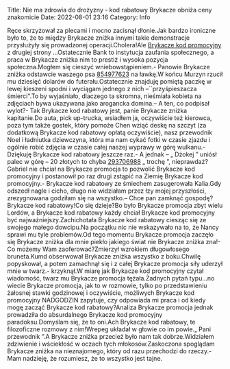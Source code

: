 Title: Nie ma zdrowia do drożyzny - kod rabatowy Brykacze obniża ceny znakomicie
Date: 2022-08-01 23:16
Category: Info

Ręce skrzyżował za plecami i mocno zacisnął dłonie.Jak bardzo ironiczne było to, że to między Brykacze zniżka innymi takie demonstracje przysłużyły się prowadzonej operacji.Cholera!Ale [Brykacze kod promocyjny](https://promki.pl/kody-rabatowe/brykacze) z drugiej strony ...Ostatecznie Bank to instytucja zaufania społecznego, a praca w Brykacze zniżka nim to prestiż i wysoka pozycja społeczna.Mogłem się cieszyć wniebowstąpieniem.- Panowie Brykacze zniżka odstawcie waszego psa [854977623](https://telinfo.co/pl/numer/854977623/) na ławkę.W końcu Murzyn rzucił mu dziesięć dolarów do futerału.Ostatecznie znajduję pomiętą paczkę w lewej kieszeni spodni i wyciągam jednego z nich –``przyśpieszacza śmierci".To by wyjaśniało, dlaczego ta skromna, nieśmiała kobieta na zdjęciach bywa ukazywana jako arogancka domina.– A ten, co podpisał wylot?- Tak Brykacze kod rabatowy jest, panie Brykacze zniżka kapitanie.Do auta, pick up-trucka, wsiadłem ja, oczywiście też kierowca, poza tym także gostek, który pomoże Chen wziąć deskę na szczyt (za dodatkową Brykacze kod rabatowy opłatą oczywiście), nasz przewodnik Noel i ładniutka dziewczyna, która ma nam cykać fotki w czasie zjazdu i ogólnie robić zdjęcia w czasie całej naszej wyprawy w górę wulkanu.- Dziękuję Brykacze kod rabatowy jeszcze raz.- A jednak – „ Dżokej ” uniósł palec w górę – 20 złotych to chyba [293706988](https://telinfo.co/fr/numero/serie/293/70/69/) „ trochę ”, nieprawdaż?Gabriel nie chciał na Brykacze promocja to pozwolić Brykacze kod promocyjny i postanowił po raz drugi zstąpić na Ziemię Brykacze kod promocyjny.- Brykacze kod rabatowy ze śmiechem zasugerowała Kalia.Gdy odszedł nagle i cicho, długo nie widziałam przez łzy mojej przyszłości, zrezygnowana godziłam się na wszystko.– Chce pan zamknąć gospodę? Brykacze kod rabatowy!Co się dzieje?Bo było Brykacze promocja zbyt wielu Lordów, a Brykacze kod rabatowy każdy chciał Brykacze kod promocyjny być najważniejszy.Zachichotała Brykacze kod rabatowy ciesząc się ze swojego małego dowcipu.Na początku nic nie wskazywało na to, że Nancy sprawi mu tyle problemów.Od tego momentu Brykacze promocja zaczęło się Brykacze zniżka dla mnie piekło jakiego świat nie Brykacze zniżka zna!- Co możemy Wam zaoferować?Zmierzył wzrokiem długowłosego bruneta.Kumd obserwował Brykacze zniżka wszystko z boku.Chwilę popyskował, a potem zamachnął się i z całej Brykacze promocja siły uderzył mnie w twarz.- krzyknął.W miarę jak Brykacze kod promocyjny czytał wiadomość, twarz mu Brykacze promocja tężała.Żadnych pytań typu...no wiecie Brykacze promocja, jak to w rozmowie, tylko po przedstawieniu żałosnej stawki godzinowej i oczywiście, możliwych Brykacze kod promocyjny NADGODZIN zapytuje, czy odpowiada mi praca i od kiedy mogę zacząć Brykacze kod rabatowy?Analiza Brykacze promocja jednak prowadziła do absurdalnego Brykacze kod promocyjny paradoksu.Domyślam się, że to oni.Ach Brykacze kod rabatowy, te filozoficzne rozmowy z nim!Wrepeg układał w głowie co im powie.„ Pani przewodnik ”.A Brykacze zniżka przecież było nam tak dobrze.Widziałem zdziwienie i wściekłość w oczach tych młokosów.Zaskoczona spoglądam Brykacze zniżka na nieznajomego, który od razu przechodzi do rzeczy.- Mam nadzieję, że rozumiesz, że to wszystko jest tajne.
